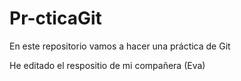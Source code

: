 # Pr-cticaGit
En este repositorio vamos a hacer una práctica de Git  

He editado el respositio de mi compañera (Eva)
